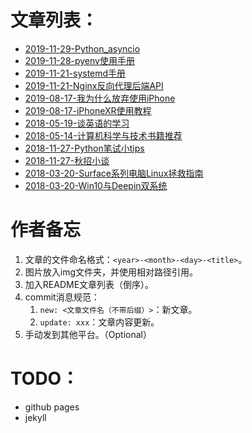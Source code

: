 # 文章列表：
- [2019-11-29-Python_asyncio](./2019-11-29-Python_asyncio.md)
- [2019-11-28-pyenv使用手册](./2019-11-28-pyenv使用手册.md)
- [2019-11-21-systemd手册](./2019-11-21-systemd手册.md)
- [2019-11-21-Nginx反向代理后端API](./2019-11-21-nginx反向代理后端API.md)
- [2019-08-17-我为什么放弃使用iPhone](./2019-08-17-我为什么放弃使用iPhone.md)
- [2019-08-17-iPhoneXR使用教程](./2019-08-17-iPhoneXR使用教程.md)
- [2018-05-19-谈英语的学习](./2018-05-19-谈英语的学习.md)
- [2018-05-14-计算机科学与技术书籍推荐](./2018-05-14-计算机科学与技术书籍推荐.md)
- [2018-11-27-Python笔试小tips](./2018-11-27-Python笔试小tips.md)
- [2018-11-27-秋招小谈](./2018-11-27-秋招小谈.md)
- [2018-03-20-Surface系列电脑Linux拯救指南](./2018-03-20-Surface系列电脑Linux拯救指南.md)
- [2018-03-20-Win10与Deepin双系统](./2018-03-20-Win10与Deepin双系统.md)

# 作者备忘
1. 文章的文件命名格式：`<year>-<month>-<day>-<title>`。
2. 图片放入img文件夹，并使用相对路径引用。
3. 加入README文章列表（倒序）。
4. commit消息规范：
   1. `new: <文章文件名（不带后缀）>`：新文章。
   2. `update: xxx`：文章内容更新。
5. 手动发到其他平台。（Optional）

# TODO：
- github pages
- jekyll
